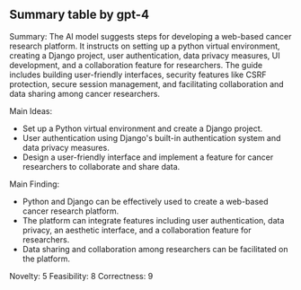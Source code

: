 ## Summary table by gpt-4
Summary: 
The AI model suggests steps for developing a web-based cancer research platform. It instructs on setting up a python virtual environment, creating a Django project, user authentication, data privacy measures, UI development, and a collaboration feature for researchers. The guide includes building user-friendly interfaces, security features like CSRF protection, secure session management, and facilitating collaboration and data sharing among cancer researchers.

Main Ideas: 
- Set up a Python virtual environment and create a Django project.
- User authentication using Django's built-in authentication system and data privacy measures.
- Design a user-friendly interface and implement a feature for cancer researchers to collaborate and share data.

Main Finding: 
- Python and Django can be effectively used to create a web-based cancer research platform. 
- The platform can integrate features including user authentication, data privacy, an aesthetic interface, and a collaboration feature for researchers.
- Data sharing and collaboration among researchers can be facilitated on the platform.

Novelty: 5
Feasibility: 8
Correctness: 9